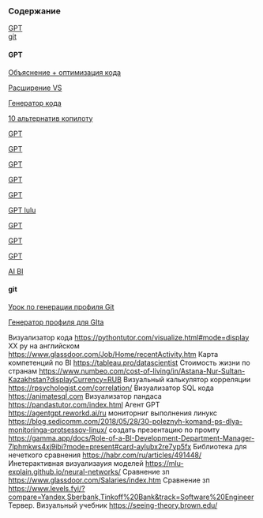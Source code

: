 ### Содержание  
[GPT](#GPT)  
[git](#git) 

#### GPT

[Объяснение + оптимизация кода](https://code-mentor.ai/)

[Расширение VS](https://explain.dev/)

[Генератор кода](https://www.tabnine.com/)

[10 альтернатив копилоту](https://hashdork.com/ru/альтернативы-второму-пилоту-github/)

[GPT](https://gpt-chatbot.ru/chat-gpt-ot-openai-dlya-generacii-teksta)

[GPT](https://chat.chatgptdemo.net/)

[GPT](https://talkai.info/chat/)

[GPT](https://julius.ai/chat?id=f0201ac2-b109-48f3-873b-951099327e48)

[GPT](https://start.chatgot.io)

[GPT lulu](https://chat.chatlulu.com/#/home?from=lg)

[GPT](https://openchat.team/ru)

[GPT](https://chat-gpt.org/chat)

[GPT](https://ask.chadgpt.ru/)

[AI BI](https://github.com/Kanaries/Rath/wiki)

#### git
[Урок по генерации профиля Git](https://proglib.io/p/kak-kreativno-oformit-profil-na-github-chtoby-on-privlekal-vnimanie-2022-03-17)

[Генератор профиля для GIta](https://gprm.itsvg.in)


Визуализатор кода	https://pythontutor.com/visualize.html#mode=display
ХХ ру на английском	https://www.glassdoor.com/Job/Home/recentActivity.htm
Карта компетенций по BI	https://tableau.pro/datascientist
Стоимость жизни по странам	https://www.numbeo.com/cost-of-living/in/Astana-Nur-Sultan-Kazakhstan?displayCurrency=RUB
Визуальный калькулятор корреляции	https://rpsychologist.com/correlation/
Визуализатор SQL кода	https://animatesql.com
Визуализатор пандаса	https://pandastutor.com/index.html
Агент GPT	https://agentgpt.reworkd.ai/ru
мониторниг выполнения линукс	https://blog.sedicomm.com/2018/05/28/30-poleznyh-komand-ps-dlya-monitoringa-protsessov-linux/
создать презентацию по промту	https://gamma.app/docs/Role-of-a-BI-Development-Department-Manager-7lphmkws4xj9ibi?mode=present#card-aylubx2re7yp5fx
Библиотека для нечеткого сравнения	https://habr.com/ru/articles/491448/
Инетерактивная визуализауия моделей	https://mlu-explain.github.io/neural-networks/
Сравнение зп	https://www.glassdoor.com/Salaries/index.htm
Сравнение зп	https://www.levels.fyi/?compare=Yandex,Sberbank,Tinkoff%20Bank&track=Software%20Engineer
Тервер. Визуальный учебник	https://seeing-theory.brown.edu/
